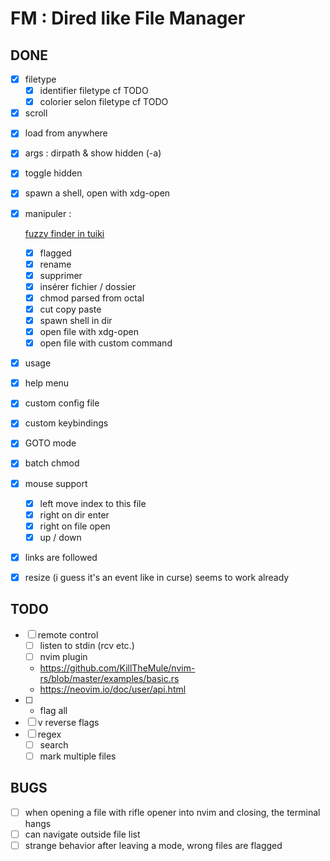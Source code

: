 # FM : Dired like File Manager

## DONE

- [x] filetype
  - [x] identifier filetype cf TODO
  - [x] colorier selon filetype cf TODO
- [x] scroll
<!-- TODO: bug quand on a trop de fichiers, on peut scroll jusqu'en bas -->
- [x] load from anywhere
- [x] args : dirpath & show hidden (-a)
- [x] toggle hidden
- [x] spawn a shell, open with xdg-open
- [x] manipuler :

  [fuzzy finder in tuiki](https://github.com/lotabout/skim/blob/master/src/input.rs)

  - [x] flagged
  - [x] rename
  - [x] supprimer
  - [x] insérer fichier / dossier
  - [x] chmod parsed from octal
  - [x] cut copy paste
  - [x] spawn shell in dir
  - [x] open file with xdg-open
  - [x] open file with custom command

- [x] usage
- [x] help menu
- [x] custom config file
- [x] custom keybindings
- [x] GOTO mode
- [x] batch chmod
- [x] mouse support
  - [x] left move index to this file
  - [x] right on dir enter
  - [x] right on file open
  - [x] up / down
- [x] links are followed
- [x] resize (i guess it's an event like in curse) seems to work already

## TODO

- [ ] remote control
  - [ ] listen to stdin (rcv etc.)
  - [ ] nvim plugin
  - https://github.com/KillTheMule/nvim-rs/blob/master/examples/basic.rs
  - https://neovim.io/doc/user/api.html
- [ ] - flag all
- [ ] v reverse flags
- [ ] regex
  - [ ] search
  - [ ] mark multiple files

## BUGS

- [ ] when opening a file with rifle opener into nvim and closing, the terminal hangs
- [ ] can navigate outside file list
- [ ] strange behavior after leaving a mode, wrong files are flagged
